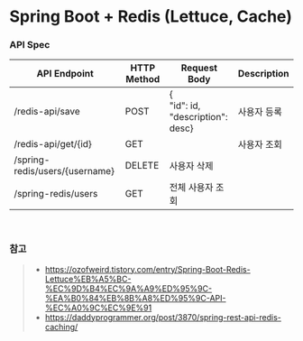 # Spring Boot + Redis (Lettuce, Cache) 

### API Spec
|API Endpoint|HTTP Method|Request Body|Description|
|--|--|--|--|
|/redis-api/save|POST|{<br>"id": id, <br>"description": desc}|사용자 등록|
|/redis-api/get/{id}|GET||사용자 조회|
|/spring-redis/users/{username}|DELETE|사용자 삭제|
|/spring-redis/users|GET|전체 사용자 조회|

<br>

### 참고
>- https://ozofweird.tistory.com/entry/Spring-Boot-Redis-Lettuce%EB%A5%BC-%EC%9D%B4%EC%9A%A9%ED%95%9C-%EA%B0%84%EB%8B%A8%ED%95%9C-API-%EC%A0%9C%EC%9E%91
>- https://daddyprogrammer.org/post/3870/spring-rest-api-redis-caching/